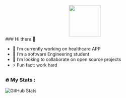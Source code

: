 <div id="header" align="center">
  <img src="https://media.giphy.com/media/M9gbBd9nbDrOTu1Mqx/giphy.gif" width="100"/>
</div>
### Hi there 👋
<ul>
  <li>🔭 I’m currently working on healthcare APP </li>
  <li>🌱 I’m a software Engineering student</li>
  <li>👯 I’m looking to collaborate on open source projects</li>
  <li>⚡ Fun fact: work hard</li>
  
</ul>

### :fire: My Stats :
<p><img src="https://github-readme-stats.vercel.app/api?username=kaleab-kali&amp;show_icons=true" alt="GitHub Stats"></p>

